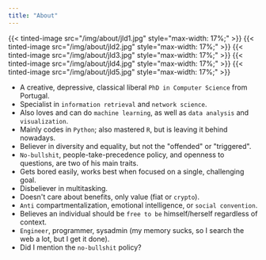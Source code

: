 ```yaml
---
title: "About"
---
```


{{< tinted-image src="/img/about/jld1.jpg" style="max-width: 17%;" >}}
{{< tinted-image src="/img/about/jld2.jpg" style="max-width: 17%;" >}}
{{< tinted-image src="/img/about/jld3.jpg" style="max-width: 17%;" >}}
{{< tinted-image src="/img/about/jld4.jpg" style="max-width: 17%;" >}}
{{< tinted-image src="/img/about/jld5.jpg" style="max-width: 17%;" >}}

- A creative, depressive, classical liberal `PhD in Computer Science` from Portugal.
- Specialist in `information retrieval` and `network science`.
- Also loves and can do `machine learning`, as well as `data analysis` and `visualization`.
- Mainly codes in `Python`; also mastered `R`, but is leaving it behind nowadays.
- Believer in diversity and equality, but not the "offended" or "triggered".
- `No-bullshit`, people-take-precedence policy, and openness to questions, are two of his main traits.
- Gets bored easily, works best when focused on a single, challenging goal.
- Disbeliever in multitasking.
- Doesn't care about benefits, only value (fiat or `crypto`).
- `Anti` compartmentalization, emotional intelligence, or `social convention`.
- Believes an individual should be `free to be` himself/herself regardless of context.
- `Engineer`, programmer, sysadmin (my memory sucks, so I search the web a lot, but I get it done).
- Did I mention the `no-bullshit` policy?